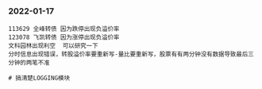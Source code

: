 ### 2022-01-17

```
113629 全峰转债 因为跌停出现负溢价率
123078 飞凯转债 因为涨停出现负溢价率
文科园林出现利空  可以研究一下
分时信息出现错误，转股溢价率要重新写-量比要重新写，股票有有两分钟没有数据导致最后三分钟的两笔不准

# 搞清楚LOGGING模块

```




